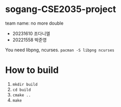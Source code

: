 # sogang-CSE2035-project
team name: no more double
- 20231610 조다니엘
- 20221558 박준영

You need libpng, ncurses.
`pacman -S libpng ncurses`

# How to build
1. `mkdir build`
2. `cd build`
3. `cmake ..`
4. `make`
